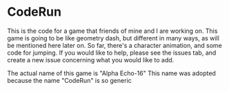 # CodeRun
This is the code for a game that  friends of mine and I are working on.
This game is going to be like geometry dash, but different in many ways, as will be mentioned here later on.
So far, there's a character animation, and some code for jumping.
If you would like to help, please see the issues tab, and create a new issue concerning what you would like to add.

The actual name of this game is "Alpha Echo-16" This name was adopted because the name "CodeRun" is so generic
